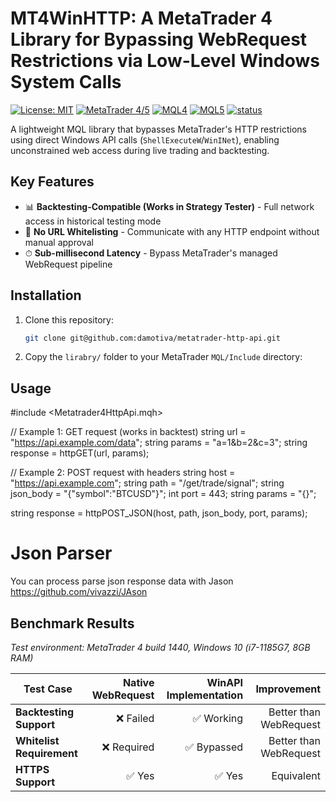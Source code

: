 
# MT4WinHTTP: A MetaTrader 4 Library for Bypassing WebRequest Restrictions via Low-Level Windows System Calls

[![License: MIT](https://img.shields.io/badge/License-MIT-yellow.svg)](https://opensource.org/licenses/MIT)
[![MetaTrader 4/5](https://img.shields.io/badge/Platform-MetaTrader%204|5-blue)](https://www.metatrader5.com)
[![MQL4](https://img.shields.io/badge/Language-MQL4-orange)](https://www.mql4.com)
[![MQL5](https://img.shields.io/badge/Language-MQL5-orange)](https://www.mql5.com)
[![status](https://joss.theoj.org/papers/795d8f1b176c6cee46a2afd51e0a1fdf/status.svg)](https://joss.theoj.org/papers/795d8f1b176c6cee46a2afd51e0a1fdf)

A lightweight MQL library that bypasses MetaTrader's HTTP restrictions using direct Windows API calls (`ShellExecuteW`/`WinINet`), enabling unconstrained web access during live trading and backtesting.

## Key Features
- 📊 **Backtesting-Compatible (Works in Strategy Tester)** - Full network access in historical testing mode
- 🚫 **No URL Whitelisting** - Communicate with any HTTP endpoint without manual approval
- ⏱ **Sub-millisecond Latency** - Bypass MetaTrader's managed WebRequest pipeline

## Installation
1. Clone this repository:
   ```bash
   git clone git@github.com:damotiva/metatrader-http-api.git
   ```

2. Copy the  `lirabry/`  folder to your MetaTrader  `MQL/Include`  directory:
        
## Usage

#include <Metatrader4HttpApi.mqh>

// Example 1: GET request (works in backtest)
string url = "https://api.example.com/data";
string params = "a=1&b=2&c=3";
string response = httpGET(url, params);

// Example 2: POST request with headers
string host = "https://api.example.com";
string path = "/get/trade/signal";
string json_body = "{\"symbol\":\"BTCUSD\"}";
int port = 443;
string params = "{}";

string response = httpPOST_JSON(host, path, json_body, port, params);


# Json Parser
You can process parse json response data with Jason https://github.com/vivazzi/JAson


## Benchmark Results

*Test environment: MetaTrader 4 build 1440, Windows 10 (i7-1185G7, 8GB RAM)*

| Test Case                      | Native WebRequest | WinAPI Implementation | Improvement       |
|--------------------------------|------------------:|----------------------:|------------------:|
| **Backtesting Support**        | ❌ Failed         | ✅ Working            | Better than WebRequest               |
| **Whitelist Requirement**      | ❌ Required       | ✅ Bypassed           | Better than WebRequest               |
| **HTTPS Support**              | ✅ Yes            | ✅ Yes                | Equivalent        |

